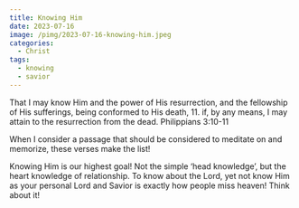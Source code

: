 ```yaml
---
title: Knowing Him
date: 2023-07-16
image: /pimg/2023-07-16-knowing-him.jpeg
categories:
  - Christ
tags:
  - knowing
  - savior
---
```


<p data-block-key="mbkp0">That I may know Him and the power of His resurrection, and the fellowship of His sufferings, being conformed to His death, 11. if, by any means, I may attain to the resurrection from the dead. Philippians 3:10-11</p><p data-block-key="dr9u2">When I consider a passage that should be considered to meditate on and memorize, these verses make the list!</p><p data-block-key="9tc2t">Knowing Him is our highest goal! Not the simple ‘head knowledge’, but the heart knowledge of relationship. To know about the Lord, yet not know Him as your personal Lord and Savior is exactly how people miss heaven! Think about it!</p>

